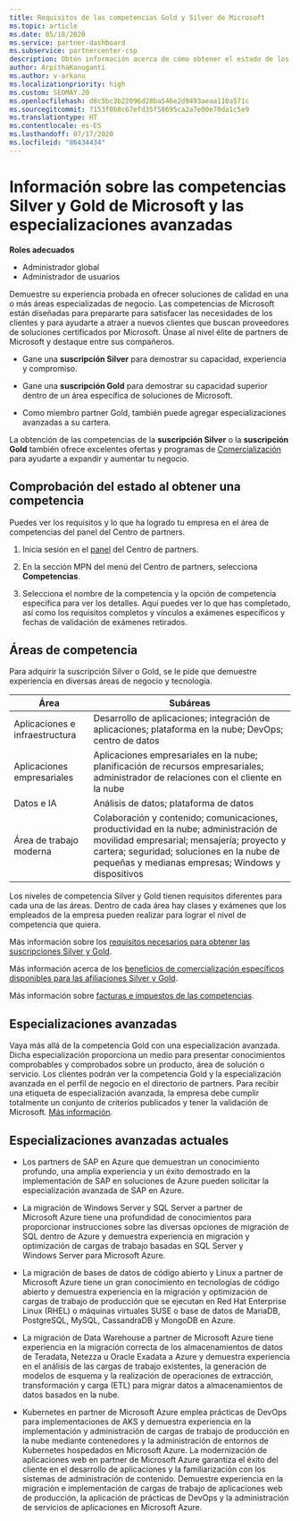 ```yaml
---
title: Requisitos de las competencias Gold y Silver de Microsoft
ms.topic: article
ms.date: 05/18/2020
ms.service: partner-dashboard
ms.subservice: partnercenter-csp
description: Obtén información acerca de cómo obtener el estado de los partners de Microsoft y atraer a nuevos clientes que cumplan los requisitos de competencia de los niveles Gold y Silver.
author: ArpithaKanuganti
ms.author: v-arkanu
ms.localizationpriority: high
ms.custom: SEOMAY.20
ms.openlocfilehash: d8c5bc3b22096d28ba546e2d9493aeaa110a571c
ms.sourcegitcommit: 7153f0b8c67efd35f58695ca2a7e00e70da1c5e9
ms.translationtype: HT
ms.contentlocale: es-ES
ms.lasthandoff: 07/17/2020
ms.locfileid: "86434434"
---
```

# <a name="information-about-microsoft-silver-and-gold-competencies-and-advanced-specializations"></a>Información sobre las competencias Silver y Gold de Microsoft y las especializaciones avanzadas

**Roles adecuados**
- Administrador global
- Administrador de usuarios

Demuestre su experiencia probada en ofrecer soluciones de calidad en una o más áreas especializadas de negocio. Las competencias de Microsoft están diseñadas para prepararte para satisfacer las necesidades de los clientes y para ayudarte a atraer a nuevos clientes que buscan proveedores de soluciones certificados por Microsoft. Únase al nivel élite de partners de Microsoft y destaque entre sus compañeros.

- Gane una **suscripción Silver** para demostrar su capacidad, experiencia y compromiso.

- Gane una **suscripción Gold** para demostrar su capacidad superior dentro de un área específica de soluciones de Microsoft.

- Como miembro partner Gold, también puede agregar especializaciones avanzadas a su cartera.

La obtención de las competencias de la **suscripción Silver** o la **suscripción Gold** también ofrece excelentes ofertas y programas de [Comercialización](mpn-learn-about-go-to-market-benefits.md) para ayudarte a expandir y aumentar tu negocio.

## <a name="check-your-status-as-you-earn-a-competency"></a>Comprobación del estado al obtener una competencia

Puedes ver los requisitos y lo que ha logrado tu empresa en el área de competencias del panel del Centro de partners.

1. Inicia sesión en el [panel](https://partner.microsoft.com/dashboard/home) del Centro de partners.

2. En la sección MPN del menú del Centro de partners, selecciona **Competencias**. 

3. Selecciona el nombre de la competencia y la opción de competencia específica para ver los detalles. Aquí puedes ver lo que has completado, así como los requisitos completos y vínculos a exámenes específicos y fechas de validación de exámenes retirados.

## <a name="competency-areas"></a>Áreas de competencia

Para adquirir la suscripción Silver o Gold, se le pide que demuestre experiencia en diversas áreas de negocio y tecnología.

|**Área**            |**Subáreas**                    |
|--------------------|--------------------------------|
|Aplicaciones e infraestructura|Desarrollo de aplicaciones; integración de aplicaciones; plataforma en la nube; DevOps; centro de datos|
|Aplicaciones empresariales |Aplicaciones empresariales en la nube; planificación de recursos empresariales; administrador de relaciones con el cliente en la nube|
|Datos e IA|Análisis de datos; plataforma de datos|
|Área de trabajo moderna| Colaboración y contenido; comunicaciones, productividad en la nube; administración de movilidad empresarial; mensajería; proyecto y cartera; seguridad; soluciones en la nube de pequeñas y medianas empresas; Windows y dispositivos|

Los niveles de competencia Silver y Gold tienen requisitos diferentes para cada una de las áreas. Dentro de cada área hay clases y exámenes que los empleados de la empresa pueden realizar para lograr el nivel de competencia que quiera.


Más información sobre los [requisitos necesarios para obtener las suscripciones Silver y Gold](https://partner.microsoft.com/membership/competencies).

Más información acerca de los [beneficios de comercialización específicos disponibles para las afiliaciones Silver y Gold](mpn-learn-about-go-to-market-benefits.md). 

Más información sobre [facturas e impuestos de las competencias](mpn-view-print-maps-invoice.md).

## <a name="advanced-specializations"></a>Especializaciones avanzadas

Vaya más allá de la competencia Gold con una especialización avanzada. Dicha especialización proporciona un medio para presentar conocimientos comprobables y comprobados sobre un producto, área de solución o servicio. Los clientes podrán ver la competencia Gold y la especialización avanzada en el perfil de negocio en el directorio de partners. Para recibir una etiqueta de especialización avanzada, la empresa debe cumplir totalmente un conjunto de criterios publicados y tener la validación de Microsoft. [Más información](https://partner.microsoft.com/membership/competencies#tab-content-2). 

## <a name="the-current-advanced-specializations"></a>Especializaciones avanzadas actuales

- Los partners de SAP en Azure que demuestran un conocimiento profundo, una amplia experiencia y un éxito demostrado en la implementación de SAP en soluciones de Azure pueden solicitar la especialización avanzada de SAP en Azure.

- La migración de Windows Server y SQL Server a partner de Microsoft Azure tiene una profundidad de conocimientos para proporcionar instrucciones sobre las diversas opciones de migración de SQL dentro de Azure y demuestra experiencia en migración y optimización de cargas de trabajo basadas en SQL Server y Windows Server para Microsoft Azure. 

- La migración de bases de datos de código abierto y Linux a partner de Microsoft Azure tiene un gran conocimiento en tecnologías de código abierto y demuestra experiencia en la migración y optimización de cargas de trabajo de producción que se ejecutan en Red Hat Enterprise Linux (RHEL) o máquinas virtuales SUSE o base de datos de MariaDB, PostgreSQL, MySQL, CassandraDB y MongoDB en Azure.

- La migración de Data Warehouse a partner de Microsoft Azure tiene experiencia en la migración correcta de los almacenamientos de datos de Teradata, Netezza u Oracle Exadata a Azure y demuestra experiencia en el análisis de las cargas de trabajo existentes, la generación de modelos de esquema y la realización de operaciones de extracción, transformación y carga (ETL) para migrar datos a almacenamientos de datos basados en la nube.

- Kubernetes en partner de Microsoft Azure emplea prácticas de DevOps para implementaciones de AKS y demuestra experiencia en la implementación y administración de cargas de trabajo de producción en la nube mediante contenedores y la administración de entornos de Kubernetes hospedados en Microsoft Azure.
La modernización de aplicaciones web en partner de Microsoft Azure garantiza el éxito del cliente en el desarrollo de aplicaciones y la familiarización con los sistemas de administración de contenido. Demuestre experiencia en la migración e implementación de cargas de trabajo de aplicaciones web de producción, la aplicación de prácticas de DevOps y la administración de servicios de aplicaciones en Microsoft Azure.
